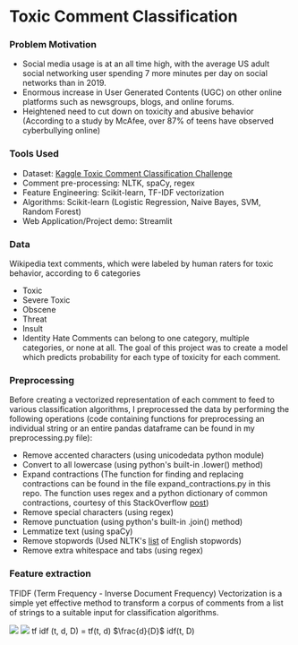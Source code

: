 # Toxic Comment Classification


### Problem Motivation
- Social media usage is at an all time high, with the average US adult social networking user spending 7 more minutes per day on social networks than in 2019.
- Enormous increase in User Generated Contents (UGC) on other online platforms such as newsgroups, blogs, and online forums.
- Heightened need to cut down on toxicity and abusive behavior (According to a study by McAfee, over 87% of teens have observed cyberbullying online)

### Tools Used
- Dataset: [Kaggle Toxic Comment Classification Challenge](https://www.kaggle.com/c/jigsaw-toxic-comment-classification-challenge)
- Comment pre-processing: NLTK, spaCy, regex
- Feature Engineering: Scikit-learn, TF-IDF vectorization
- Algorithms: Scikit-learn (Logistic Regression, Naive Bayes, SVM, Random Forest)
- Web Application/Project demo: Streamlit

### Data
Wikipedia text comments, which were labeled by human raters for toxic behavior, according to 6 categories
- Toxic
- Severe Toxic
- Obscene
- Threat
- Insult
- Identity Hate
Comments can belong to one category, multiple categories, or none at all.  The goal of this project was to create a model which predicts probability for each type of toxicity for each comment.

### Preprocessing
Before creating a vectorized representation of each comment to feed to various classification algorithms, I preprocessed the data by performing the following operations (code containing functions for preprocessing an individual string or an entire pandas dataframe can be found in my preprocessing.py file):
- Remove accented characters (using unicodedata python module)
- Convert to all lowercase (using python's built-in .lower() method)
- Expand contractions (The function for finding and replacing contractions can be found in the file expand_contractions.py in this repo.  The function uses regex and a python dictionary of common contractions, courtesy of this StackOverflow [post](https://stackoverflow.com/questions/19790188/expanding-english-language-contractions-in-python))
- Remove special characters (using regex)
- Remove punctuation (using python's built-in .join() method)
- Lemmatize text (using spaCy)
- Remove stopwords (Used NLTK's [list](https://gist.github.com/sebleier/554280) of English stopwords)
- Remove extra whitespace and tabs (using regex)

### Feature extraction
TFIDF (Term Frequency - Inverse Document Frequency) Vectorization is a simple yet effective method to transform a corpus of comments from a list of strings to a suitable input for classification algorithms.  

<img src="https://render.githubusercontent.com/render/math?math=P(Identical \ Twin \ | \ Twin) = \frac{P(Twin \ | \ Identical \ Twin) \times P(Identical \ Twin)}{P(Twin)}">

<img src="https://render.githubusercontent.com/render/math?math=tfidf(t,d,D) = tf(t,d) \times idf(t,D)">
tf idf (t, d, D) = tf(t, d) $\frac{d}{D}$ idf(t, D)


